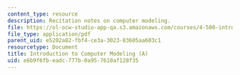 ```yaml
---
content_type: resource
description: Recitation notes on computer modeling.
file: https://ol-ocw-studio-app-qa.s3.amazonaws.com/courses/4-500-introduction-to-design-computing-fall-2008/e6b9f6fbeadc777b0a957610af128f35_rec2.pdf
file_type: application/pdf
parent_uid: e5202a82-fbf4-ce3a-3023-83605aa603c1
resourcetype: Document
title: Introduction to Computer Modeling (A)
uid: e6b9f6fb-eadc-777b-0a95-7610af128f35
---
```

